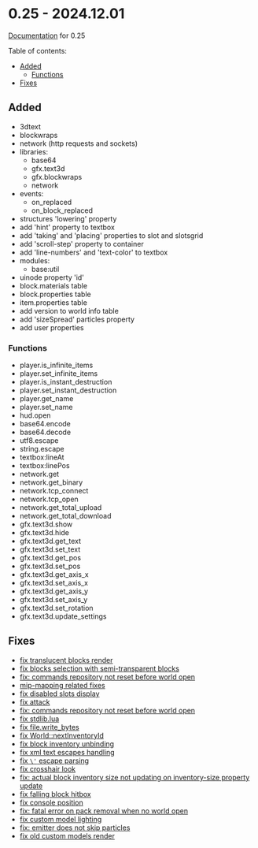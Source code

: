 # 0.25 - 2024.12.01

[Documentation](https://github.com/MihailRis/VoxelEngine-Cpp/tree/release-0.25/doc/en/main-page.md) for 0.25

Table of contents:

- [Added](#added)
    - [Functions](#functions)
- [Fixes](#fixes)

## Added

- 3dtext
- blockwraps
- network (http requests and sockets)
- libraries:
	- base64
	- gfx.text3d
	- gfx.blockwraps
    - network
- events:
    - on_replaced
    - on_block_replaced
- structures 'lowering' property
- add 'hint' property to textbox
- add 'taking' and 'placing' properties to slot and slotsgrid
- add 'scroll-step' property to container
- add 'line-numbers' and 'text-color' to textbox
- modules:
    - base:util
- uinode property 'id'
- block.materials table
- block.properties table
- item.properties table
- add version to world info table
- add 'sizeSpread' particles property
- add user properties

### Functions

- player.is_infinite_items
- player.set_infinite_items
- player.is_instant_destruction
- player.set_instant_destruction
- player.get_name
- player.set_name
- hud.open
- base64.encode
- base64.decode
- utf8.escape
- string.escape
- textbox:lineAt
- textbox:linePos
- network.get
- network.get_binary
- network.tcp_connect
- network.tcp_open
- network.get_total_upload
- network.get_total_download
- gfx.text3d.show
- gfx.text3d.hide
- gfx.text3d.get_text
- gfx.text3d.set_text
- gfx.text3d.get_pos
- gfx.text3d.set_pos
- gfx.text3d.get_axis_x
- gfx.text3d.set_axis_x
- gfx.text3d.get_axis_y
- gfx.text3d.set_axis_y
- gfx.text3d.set_rotation
- gfx.text3d.update_settings

## Fixes

- [fix translucent blocks render](https://github.com/MihailRis/VoxelEngine-Cpp/pull/370)
- [fix blocks selection with semi-transparent blocks](https://github.com/MihailRis/VoxelEngine-Cpp/commit/171cbb48d099032d7e78c51a46c374104f96f0d1)
- [fix: commands repository not reset before world open](https://github.com/MihailRis/VoxelEngine-Cpp/commit/1a00a91b604399f3108aa995422d371e573e650b)
- [mip-mapping related fixes](https://github.com/MihailRis/VoxelEngine-Cpp/commit/d9277e1b31714632bd7f5f601b8362a9e7cb8819)
- [fix disabled slots display](https://github.com/MihailRis/VoxelEngine-Cpp/commit/e8ee3e04b1398a3ada8445591267525304410571)
- [fix attack](https://github.com/MihailRis/VoxelEngine-Cpp/commit/bc17abc8b3ee7ff9027f7e3c375ca0330bb8e7bc)
- [fix: commands repository not reset before world open](https://github.com/MihailRis/VoxelEngine-Cpp/commit/1a00a91b604399f3108aa995422d371e573e650b)
- [fix stdlib.lua](https://github.com/MihailRis/VoxelEngine-Cpp/commit/6ec33ab98c78523eaececf40f113f2323d25a33a)
- [fix file.write_bytes](https://github.com/MihailRis/VoxelEngine-Cpp/commit/0fec17a8b69ac81255b77022f3af5addf8fcc8f8)
- [fix World::nextInventoryId](https://github.com/MihailRis/VoxelEngine-Cpp/commit/371fdaedcef2c163edd226160f388068b2bf5e83)
- [fix block inventory unbinding](https://github.com/MihailRis/VoxelEngine-Cpp/commit/6f6c2a916afd6b9b79221111fc72b1a86109be13)
- [fix xml text escapes handling](https://github.com/MihailRis/VoxelEngine-Cpp/commit/53c54dc91d132c221ff5fea2f7e9fb4568db9a0f)
- [fix `\'` escape parsing](https://github.com/MihailRis/VoxelEngine-Cpp/commit/2bc6cbda2e809b14fa6cffe09161b53c1636675f)
- [fix crosshair look](https://github.com/MihailRis/VoxelEngine-Cpp/commit/e034bda477c35efe96548e78ecc722966a7a2197)
- [fix: actual block inventory size not updating on inventory-size property update](https://github.com/MihailRis/VoxelEngine-Cpp/commit/1ba5b0ce33103e539ccb199ee1cd52095e286a1f)
- [fix falling block hitbox](https://github.com/MihailRis/VoxelEngine-Cpp/commit/352ef6485a4b796d1cdc8dd0e00ab1a1d72a2c0a)
- [fix console position](https://github.com/MihailRis/VoxelEngine-Cpp/commit/3ea213e8d3cee7be55ec39ffb18dc557dec7557b)
- [fix: fatal error on pack removal when no world open](https://github.com/MihailRis/VoxelEngine-Cpp/commit/78d5ab02c2ba8a3d05cf5639eb10a49c9ca14ec3)
- [fix custom model lighting](https://github.com/MihailRis/VoxelEngine-Cpp/commit/a333cadfcaeb485a30833343d55faf01b28a5c5f)
- [fix: emitter does not skip particles](https://github.com/MihailRis/VoxelEngine-Cpp/commit/983e516fb4ebc1f2def592f2b7f3195d968deed2)
- [fix old custom models render](https://github.com/MihailRis/VoxelEngine-Cpp/commit/82733d38011b52a426cb74560521949c1cd43cc1)
